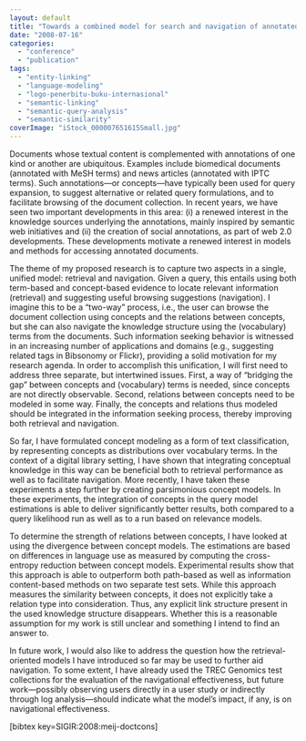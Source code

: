 ```yaml
---
layout: default
title: "Towards a combined model for search and navigation of annotated documents"
date: "2008-07-16"
categories:
  - "conference"
  - "publication"
tags:
  - "entity-linking"
  - "language-modeling"
  - "logo-penerbitu-buku-internasional"
  - "semantic-linking"
  - "semantic-query-analysis"
  - "semantic-similarity"
coverImage: "iStock_000007651615Small.jpg"
---
```


Documents whose textual content is complemented with annotations of one kind or another are ubiquitous. Examples include biomedical documents (annotated with MeSH terms) and news articles (annotated with IPTC terms). Such annotations—or concepts—have typically been used for query expansion, to suggest alternative or related query formulations, and to facilitate browsing of the document collection. In recent years, we have seen two important developments in this area: (i) a renewed interest in the knowledge sources underlying the annotations, mainly inspired by semantic web initiatives and (ii) the creation of social annotations, as part of web 2.0 developments. These developments motivate a renewed interest in models and methods for accessing annotated documents.

The theme of my proposed research is to capture two aspects in a single, unified model: retrieval and navigation. Given a query, this entails using both term-based and concept-based evidence to locate relevant information (retrieval) and suggesting useful browsing suggestions (navigation). I imagine this to be a “two-way” process, i.e., the user can browse the document collection using concepts and the relations between concepts, but she can also navigate the knowledge structure using the (vocabulary) terms from the documents. Such information seeking behavior is witnessed in an increasing number of applications and domains (e.g., suggesting related tags in Bibsonomy or Flickr), providing a solid motivation for my research agenda. In order to accomplish this unification, I will first need to address three separate, but intertwined issues. First, a way of “bridging the gap” between concepts and (vocabulary) terms is needed, since concepts are not directly observable. Second, relations between concepts need to be modeled in some way. Finally, the concepts and relations thus modeled should be integrated in the information seeking process, thereby improving both retrieval and navigation.

So far, I have formulated concept modeling as a form of text classification, by representing concepts as distributions over vocabulary terms. In the context of a digital library setting, I have shown that integrating conceptual knowledge in this way can be beneficial both to retrieval performance as well as to facilitate navigation. More recently, I have taken these experiments a step further by creating parsimonious concept models. In these experiments, the integration of concepts in the query model estimations is able to deliver significantly better results, both compared to a query likelihood run as well as to a run based on relevance models.

To determine the strength of relations between concepts, I have looked at using the divergence between concept models. The estimations are based on differences in language use as measured by computing the cross-entropy reduction between concept models. Experimental results show that this approach is able to outperform both path-based as well as information content-based methods on two separate test sets. While this approach measures the similarity between concepts, it does not explicitly take a relation type into consideration. Thus, any explicit link structure present in the used knowledge structure disappears. Whether this is a reasonable assumption for my work is still unclear and something I intend to find an answer to.

In future work, I would also like to address the question how the retrieval-oriented models I have introduced so far may be used to further aid navigation. To some extent, I have already used the TREC Genomics test collections for the evaluation of the navigational effectiveness, but future work—possibly observing users directly in a user study or indirectly through log analysis—should indicate what the model’s impact, if any, is on navigational effectiveness.

\[bibtex key=SIGIR:2008:meij-doctcons\]
